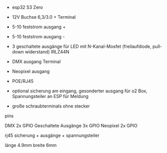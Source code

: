- esp32 S3 Zero 
- 12V Buchse 6,3/3.0 + Terminal
- 5-10 feststrom ausgang +
- 5-10 feststrom ausgang -
- 3 geschaltete ausgänge für LED mit N-Kanal-Mosfet (freilaufdiode, pull-down widerstand) IRLZ44N
- DMX ausgang Terminal
- Neopixel ausgang
- POE/RJ45
- optional sicherung am eingang, gesonderter ausgang für o2 Box, Spannungsteiler an ESP für Meldung

- große schraubterminals ohne stecker




pins

DMX 				2x GPIO
Geschaltete Ausgänge 		3x GPIO
Neopixel			2x GPIO



rj45
sicherung + ausgänge + spannungsteiler


länge 4.9mm
breite 6mm
